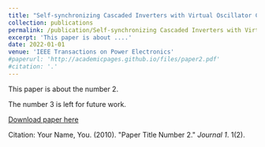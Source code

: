```yaml
---
title: "Self-synchronizing Cascaded Inverters with Virtual Oscillator Control"
collection: publications
permalink: /publication/Self-synchronizing Cascaded Inverters with Virtual Oscillator Control
excerpt: 'This paper is about ....'
date: 2022-01-01
venue: 'IEEE Transactions on Power Electronics'
#paperurl: 'http://academicpages.github.io/files/paper2.pdf'
#citation: '.'
---
```

This paper is about the number 2. 

The number 3 is left for future work.

[Download paper here](http://academicpages.github.io/files/paper2.pdf)

Citation: Your Name, You. (2010). "Paper Title Number 2." <i>Journal 1</i>. 1(2).